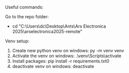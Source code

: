 Useful commands:

Go to the repo folder:
- cd "C:\Users\dc\Desktop\Ants\Ars Electronica 2025\arselectronica2025-remote"

Venv setup:
1. Create new python venv on windows: py -m venv venv
2. Activate the venv on windows: .\venv\Scripts\activate
3. Install packages: pip install -r requirements.txt0
4. deactivate venv on windows: deactivate